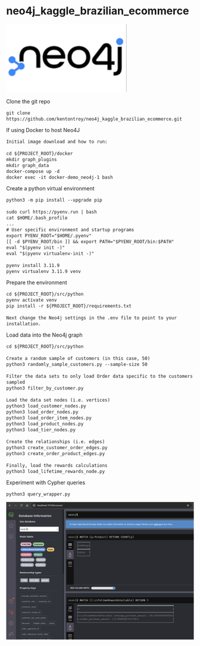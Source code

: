 # neo4j_kaggle_brazilian_ecommerce

![Neo4j](./images/neo4j.png)

Clone the git repo
```
git clone https://github.com/kentontroy/neo4j_kaggle_brazilian_ecommerce.git
```

If using Docker to host Neo4J
```
Initial image download and how to run:

cd ${PROJECT_ROOT}/docker
mkdir graph_plugins
mkdir graph_data
docker-compose up -d
docker exec -it docker-demo_neo4j-1 bash
```

Create a python virtual environment
```
python3 -m pip install --upgrade pip

sudo curl https://pyenv.run | bash
cat $HOME/.bash_profile
...
# User specific environment and startup programs
export PYENV_ROOT="$HOME/.pyenv"
[[ -d $PYENV_ROOT/bin ]] && export PATH="$PYENV_ROOT/bin:$PATH"
eval "$(pyenv init -)"
eval "$(pyenv virtualenv-init -)"

pyenv install 3.11.9
pyenv virtualenv 3.11.9 venv
```

Prepare the environment
```
cd ${PROJECT_ROOT}/src/python
pyenv activate venv
pip install -r ${PROJECT_ROOT}/requirements.txt

Next change the Neo4j settings in the .env file to point to your installation.
```

Load data into the Neo4j graph
```
cd ${PROJECT_ROOT}/src/python

Create a random sample of customers (in this case, 50)
python3 randomly_sample_customers.py --sample-size 50

Filter the data sets to only load Order data specific to the customers sampled
python3 filter_by_customer.py

Load the data set nodes (i.e. vertices)
python3 load_customer_nodes.py
python3 load_order_nodes.py
python3 load_order_item_nodes.py
python3 load_product_nodes.py
python3 load_tier_nodes.py

Create the relationships (i.e. edges)
python3 create_customer_order_edges.py
python3 create_order_product_edges.py

Finally, load the rewards calculations
python3 load_lifetime_rewards_node.py
```

Experiment with Cypher queries
```
python3 query_wrapper.py
```

![Neo4j](./images/neo4j_database_example.png)


